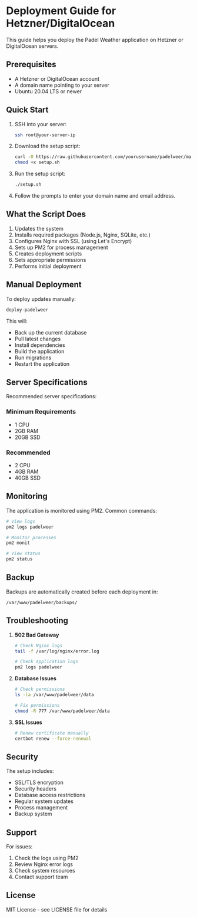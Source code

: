# Deployment Guide for Hetzner/DigitalOcean

This guide helps you deploy the Padel Weather application on Hetzner or DigitalOcean servers.

## Prerequisites

- A Hetzner or DigitalOcean account
- A domain name pointing to your server
- Ubuntu 20.04 LTS or newer

## Quick Start

1. SSH into your server:
   ```bash
   ssh root@your-server-ip
   ```

2. Download the setup script:
   ```bash
   curl -O https://raw.githubusercontent.com/yourusername/padelweer/main/deploy/setup.sh
   chmod +x setup.sh
   ```

3. Run the setup script:
   ```bash
   ./setup.sh
   ```

4. Follow the prompts to enter your domain name and email address.

## What the Script Does

1. Updates the system
2. Installs required packages (Node.js, Nginx, SQLite, etc.)
3. Configures Nginx with SSL (using Let's Encrypt)
4. Sets up PM2 for process management
5. Creates deployment scripts
6. Sets appropriate permissions
7. Performs initial deployment

## Manual Deployment

To deploy updates manually:

```bash
deploy-padelweer
```

This will:
- Back up the current database
- Pull latest changes
- Install dependencies
- Build the application
- Run migrations
- Restart the application

## Server Specifications

Recommended server specifications:

### Minimum Requirements
- 1 CPU
- 2GB RAM
- 20GB SSD

### Recommended
- 2 CPU
- 4GB RAM
- 40GB SSD

## Monitoring

The application is monitored using PM2. Common commands:

```bash
# View logs
pm2 logs padelweer

# Monitor processes
pm2 monit

# View status
pm2 status
```

## Backup

Backups are automatically created before each deployment in:
```
/var/www/padelweer/backups/
```

## Troubleshooting

1. **502 Bad Gateway**
   ```bash
   # Check Nginx logs
   tail -f /var/log/nginx/error.log
   
   # Check application logs
   pm2 logs padelweer
   ```

2. **Database Issues**
   ```bash
   # Check permissions
   ls -la /var/www/padelweer/data
   
   # Fix permissions
   chmod -R 777 /var/www/padelweer/data
   ```

3. **SSL Issues**
   ```bash
   # Renew certificate manually
   certbot renew --force-renewal
   ```

## Security

The setup includes:
- SSL/TLS encryption
- Security headers
- Database access restrictions
- Regular system updates
- Process management
- Backup system

## Support

For issues:
1. Check the logs using PM2
2. Review Nginx error logs
3. Check system resources
4. Contact support team

## License

MIT License - see LICENSE file for details